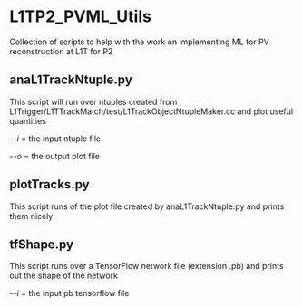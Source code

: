 # L1TP2_PVML_Utils
Collection of scripts to help with the work on implementing ML for PV reconstruction at L1T for P2

## anaL1TrackNtuple.py
This script will run over ntuples created from L1Trigger/L1TTrackMatch/test/L1TrackObjectNtupleMaker.cc and plot useful quantities

*--i* = the input ntuple file

*--o* = the output plot file

## plotTracks.py
This script runs of the plot file created by anaL1TrackNtuple.py and prints them nicely

## tfShape.py
This script runs over a TensorFlow network file (extension .pb) and prints out the shape of the network

*--i* = the input pb tensorflow file
